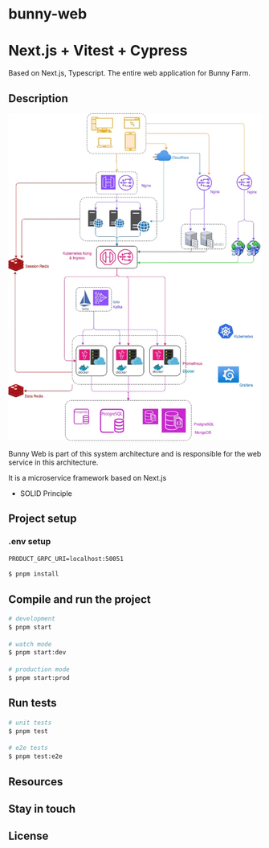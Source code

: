 # bunny-web

# Next.js + Vitest + Cypress

Based on Next.js, Typescript. The entire web application for Bunny Farm.



## Description

![system architecture diagram](https://raw.githubusercontent.com/zrwusa/assets/master/images/bunny-nest/bunny-farm.webp)

Bunny Web is part of this system architecture and is responsible for the web service in this architecture.

It is a microservice framework based on Next.js

- SOLID Principle



## Project setup

### .env setup
```text
PRODUCT_GRPC_URI=localhost:50051
```

```bash
$ pnpm install
```

## Compile and run the project

```bash
# development
$ pnpm start

# watch mode
$ pnpm start:dev

# production mode
$ pnpm start:prod
```

## Run tests

```bash
# unit tests
$ pnpm test

# e2e tests
$ pnpm test:e2e
```

## Resources

## Stay in touch


## License
